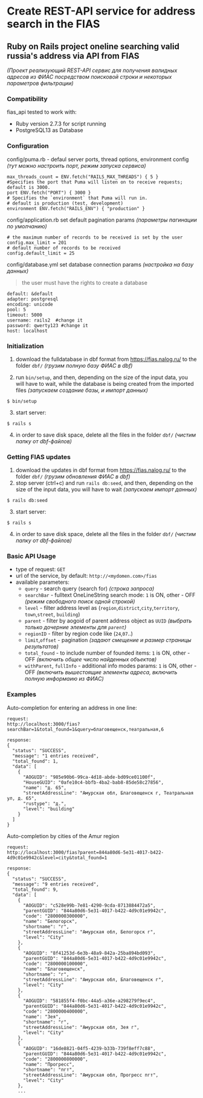 # Create REST-API service for address search in the FIAS    

## Ruby on Rails project oneline searching valid russia's address via API from FIAS 
_(Проект реализующий REST-API сервис для получения валидных адресов из ФИАС посредством поисковой строки и некоторых параметров фильтрации)_

### Compatibility
  fias_api tested to work with:
* Ruby version 2.7.3 for script running
* PostgreSQL13 as Database

### Configuration
  config/puma.rb - defaul server ports, thread options, environment config
  _(тут можно настроить порт, режим запуска сервиса)_

    max_threads_count = ENV.fetch("RAILS_MAX_THREADS") { 5 }
    #Specifies the port that Puma will listen on to receive requests; default is 3000.
    port ENV.fetch("PORT") { 3000 }
    # Specifies the `environment` that Puma will run in.
    # default is production (test, development)
    environment ENV.fetch("RAILS_ENV") { "production" }

  config/application.rb set default pagination params _(параметры пагинации по умолчанию)_  

    # the maximum number of records to be received is set by the user
    config.max_limit = 201
    # default number of records to be received
    config.default_limit = 25

  config/database.yml set database connection params _(настройка на базу данных)_
  > the user must have the rights to create a database

    default: &default
    adapter: postgresql
    encoding: unicode  
    pool: 5
    timeout: 5000
    username: rails2  #change it
    password: qwerty123 #change it
    host: localhost


### Initialization
  1. download the fulldatabase in dbf format from https://fias.nalog.ru/  to the folder `dbf/` _(грузим полную базу ФИАС в dbf)_  
  
  2. run `bin/setup`, and then, depending on the size of the input data, you will have to wait, while the database is being created from the imported files _(запускаем создание базы, и импорт данных)_
    
    $ bin/setup

  3. start server:
    
    $ rails s  

  4. in order to save disk space, delete all the files in the folder `dbf/` _(чистим папку от dbf-файлов)_ 

### Getting FIAS updates
  1. download the updates in dbf format from https://fias.nalog.ru/  to the folder `dbf/` _(грузим обновления ФИАС в dbf)_ 
  2. stop server (ctrl+c) and run `rails db:seed`, and then, depending on the size of the input data, you will have to wait _(запускаем импорт данных)_

    $ rails db:seed

  3. start server:
    
    $ rails s  

  4. in order to save disk space, delete all the files in the folder `dbf/` _(чистим папку от dbf-файлов)_   

 ### Basic API Usage
  * type of request: `GET`  
  * url of the service, by default: `http://<mydomen.com>/fias`
  * available parameters:
    * `query` - search query (search for) _(строка запроса)_
    * `searchBar`  - fulltext OneLineString search mode: `1` is ON, other - OFF
    _(режим свободного поиск одной строкой)_
    * `level` - filter address level as (`region`,`district`,`city`,`territory`, `town`,`street`, `building`) 
    * `parent` - filter by aogoid of parent address object as `UUID` _(выбрать только дочерние элементы для `parent`)_
    * `regionID` - filter by region code like (`24`,`07`..)
    * `limit`,`offset` - pagination _(задают смещение и размер страницы результатов)_
    * `total_found` - to include number of founded items: `1` is ON, other - OFF
    _(включить общее число найденных объектов)_
    * `withParent`, `fullInfo` - additional info modes params: `1` is ON, other - OFF _(включить вышестоящие элементы адреса, включить полную информаию из ФИАС)_
  
### Examples
  Auto-completion for entering an address in one line:

    request:
    http://localhost:3000/fias?searchBar=1&total_found=1&query=благовещенск,театральная,6

    response:
    {
      "status": "SUCCESS",
      "message": "1 entries received",
      "total_found": 1,
      "data": [
        {
          "AOGUID": "985e90b6-99ca-4d18-abde-bd09ce01100f",
          "HouseGUID": "0afe10c4-bbfb-4ba2-bab8-85de58c27856",
          "name": "д. 65",
          "streetAddressLine": "Амурская обл, Благовещенск г, Театральная ул, д. 65",
          "rustype": "д.",
          "level": "building"
        }
      ]
    }

  Auto-completion by cities of the Amur region

    request:
    http://localhost:3000/fias?parent=844a80d6-5e31-4017-b422-4d9c01e9942c&level=city&total_found=1

    response:
    {
      "status": "SUCCESS",
      "message": "9 entries received",
      "total_found": 9,
      "data": [
        {
          "AOGUID": "c528e99b-7e81-4290-9cda-8713884472a5",
          "parentGUID": "844a80d6-5e31-4017-b422-4d9c01e9942c",
          "code": "2800000300000",
          "name": "Белогорск",
          "shortname": "г",
          "streetAddressLine": "Амурская обл, Белогорск г",
          "level": "City"
        },
        {
          "AOGUID": "8f41253d-6e3b-48a9-842a-25ba894bd093",
          "parentGUID": "844a80d6-5e31-4017-b422-4d9c01e9942c",
          "code": "2800000100000",
          "name": "Благовещенск",
          "shortname": "г",
          "streetAddressLine": "Амурская обл, Благовещенск г",
          "level": "City"
        },
        {
          "AOGUID": "581855f4-f0bc-44a5-a36e-a298279f9ec4",
          "parentGUID": "844a80d6-5e31-4017-b422-4d9c01e9942c",
          "code": "2800000400000",
          "name": "Зея",
          "shortname": "г",
          "streetAddressLine": "Амурская обл, Зея г",
          "level": "City"
        },
        {
          "AOGUID": "16de8821-04f5-4239-b33b-739f8eff7c88",
          "parentGUID": "844a80d6-5e31-4017-b422-4d9c01e9942c",
          "code": "2800000800000",
          "name": "Прогресс",
          "shortname": "пгт",
          "streetAddressLine": "Амурская обл, Прогресс пгт",
          "level": "City"
        },
        ...  
